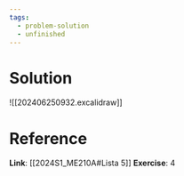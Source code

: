 ```yaml
---
tags:
  - problem-solution
  - unfinished
---
```

# Solution
![[202406250932.excalidraw]]

# Reference
**Link**: [[2024S1_ME210A#Lista 5]]
**Exercise**: 4